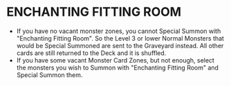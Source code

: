 
# ENCHANTING FITTING ROOM

*   If you have no vacant monster zones, you cannot Special Summon with "Enchanting Fitting Room". So the Level 3 or lower Normal Monsters that would be Special Summoned are sent to the Graveyard instead. All other cards are still returned to the Deck and it is shuffled.
*   If you have some vacant Monster Card Zones, but not enough, select the monsters you wish to Summon with "Enchanting Fitting Room" and Special Summon them.

  